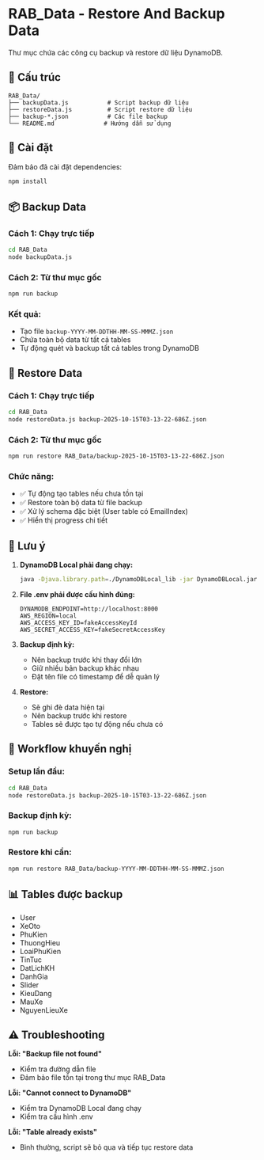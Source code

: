 # RAB_Data - Restore And Backup Data

Thư mục chứa các công cụ backup và restore dữ liệu DynamoDB.

## 📁 Cấu trúc

```
RAB_Data/
├── backupData.js           # Script backup dữ liệu
├── restoreData.js          # Script restore dữ liệu
├── backup-*.json           # Các file backup
└── README.md              # Hướng dẫn sử dụng
```

## 🔧 Cài đặt

Đảm bảo đã cài đặt dependencies:
```bash
npm install
```

## 📦 Backup Data

### Cách 1: Chạy trực tiếp
```bash
cd RAB_Data
node backupData.js
```

### Cách 2: Từ thư mục gốc
```bash
npm run backup
```

### Kết quả:
- Tạo file `backup-YYYY-MM-DDTHH-MM-SS-MMMZ.json`
- Chứa toàn bộ data từ tất cả tables
- Tự động quét và backup tất cả tables trong DynamoDB

## 🔄 Restore Data

### Cách 1: Chạy trực tiếp
```bash
cd RAB_Data
node restoreData.js backup-2025-10-15T03-13-22-686Z.json
```

### Cách 2: Từ thư mục gốc
```bash
npm run restore RAB_Data/backup-2025-10-15T03-13-22-686Z.json
```

### Chức năng:
- ✅ Tự động tạo tables nếu chưa tồn tại
- ✅ Restore toàn bộ data từ file backup
- ✅ Xử lý schema đặc biệt (User table có EmailIndex)
- ✅ Hiển thị progress chi tiết

## 📝 Lưu ý

1. **DynamoDB Local phải đang chạy:**
   ```bash
   java -Djava.library.path=./DynamoDBLocal_lib -jar DynamoDBLocal.jar -sharedDb
   ```

2. **File .env phải được cấu hình đúng:**
   ```
   DYNAMODB_ENDPOINT=http://localhost:8000
   AWS_REGION=local
   AWS_ACCESS_KEY_ID=fakeAccessKeyId
   AWS_SECRET_ACCESS_KEY=fakeSecretAccessKey
   ```

3. **Backup định kỳ:**
   - Nên backup trước khi thay đổi lớn
   - Giữ nhiều bản backup khác nhau
   - Đặt tên file có timestamp để dễ quản lý

4. **Restore:**
   - Sẽ ghi đè data hiện tại
   - Nên backup trước khi restore
   - Tables sẽ được tạo tự động nếu chưa có

## 🚀 Workflow khuyến nghị

### Setup lần đầu:
```bash
cd RAB_Data
node restoreData.js backup-2025-10-15T03-13-22-686Z.json
```

### Backup định kỳ:
```bash
npm run backup
```

### Restore khi cần:
```bash
npm run restore RAB_Data/backup-YYYY-MM-DDTHH-MM-SS-MMMZ.json
```

## 📊 Tables được backup

- User
- XeOto
- PhuKien
- ThuongHieu
- LoaiPhuKien
- TinTuc
- DatLichKH
- DanhGia
- Slider
- KieuDang
- MauXe
- NguyenLieuXe

## ⚠️ Troubleshooting

**Lỗi: "Backup file not found"**
- Kiểm tra đường dẫn file
- Đảm bảo file tồn tại trong thư mục RAB_Data

**Lỗi: "Cannot connect to DynamoDB"**
- Kiểm tra DynamoDB Local đang chạy
- Kiểm tra cấu hình .env

**Lỗi: "Table already exists"**
- Bình thường, script sẽ bỏ qua và tiếp tục restore data

